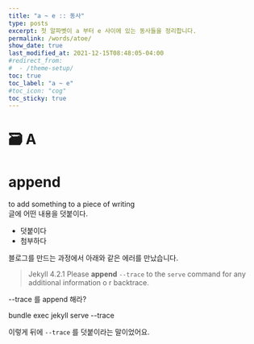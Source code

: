 ```yaml
---
title: "a ~ e :: 동사"
type: posts
excerpt: 첫 알파벳이 a 부터 e 사이에 있는 동사들을 정리합니다.
permalink: /words/atoe/
show_date: true
last_modified_at: 2021-12-15T08:48:05-04:00
#redirect_from:
#  - /theme-setup/
toc: true
toc_label: "a ~ e"
#toc_icon: "cog"
toc_sticky: true
---
```


# 🗃️  A

<div class="notice--info">
  <h1 class="no_toc">append</h1>

<p>to add something to a piece of writing<br>  
글에 어떤 내용을 덧붙이다.</p>

<ul>
  <li>덧붙이다</li>
  <li>첨부하다</li>
</ul>

</div>

블로그를 만드는 과정에서 아래와 같은 에러를 만났습니다.

>Jekyll 4.2.1   Please <strong>append</strong> `--trace` to the `serve` command
> for any additional information o
r backtrace.

--trace 를 append 해라?  

<p class="notice--success">
bundle exec jekyll serve --trace
</p>

이렇게 뒤에 `--trace` 를 덧붙이라는 말이었어요.
